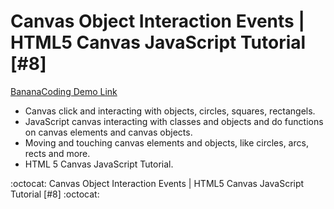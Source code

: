 # Canvas Object Interaction Events | HTML5 Canvas JavaScript Tutorial [#8]

[BananaCoding Demo Link](https://www.youtube.com/watch?v=xbdJf9MRL7A)

* Canvas click and interacting with objects, circles, squares, rectangels. 
* JavaScript canvas interacting with classes and objects and do functions on canvas elements and canvas objects.
* Moving and touching canvas elements and objects, like circles, arcs, rects and more.
* HTML 5 Canvas JavaScript Tutorial.


:octocat: Canvas Object Interaction Events | HTML5 Canvas JavaScript Tutorial [#8] :octocat: